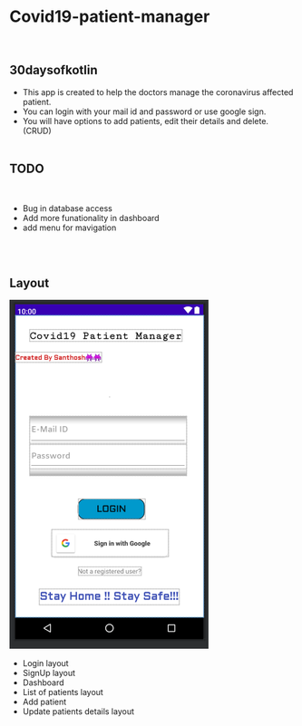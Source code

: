 # Covid19-patient-manager
<br>

## 30daysofkotlin

* This app is created to help the doctors manage the coronavirus affected patient. <br>
* You can login with your mail id and password or use google sign. <br>
* You will have options to add patients, edit their details and delete. (CRUD) 
<br><br>


## TODO 
<br>

* Bug in database access
* Add more funationality in dashboard
* add menu for mavigation

<br><br>

## Layout

![](/images/login_page.PNG)
<br>

* Login layout
* SignUp layout
* Dashboard
* List of patients layout
* Add patient
* Update patients details layout





